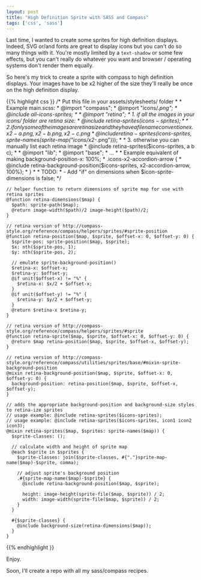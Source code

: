 ```yaml
---
layout: post
title: "High Definition Sprite with SASS and Compass"
tags: ['css', 'sass']
---
```


Last time, I wanted to create some sprites for high definition displays. Indeed, SVG or/and fonts are great to display icons but you can't do so many things with it. You're mostly limited by a ```text-shadow``` or some few effects, but you can't really do whatever you want and browser / operating systems don't render them equally.

So here's my trick to create a sprite with compass to high definition displays. Your images have to be x2 higher of the size they'll really be once on the high definition display.

{{% highlight css }}
    /* Put this file in your assets/stylesheets/ folder
     *
     * Example main.scss:
     * @import "compass";
     * @import "icons/*.png";
     * @include all-icons-sprites;
     *
     * @import "retina";
     * 1. if all the images in your icons/ folder are retina size:
     * @include retina-sprites($icons-sprites);
     *
     * 2. if only some of the images are retina size and they have a filename convention ex. x2-a.png, x2-b.png, x2-c.png
     * @include retina-sprites($icons-sprites, sprite-names(sprite-map("icons/x2-*.png")));
     *
     * 3. otherwise you can manually list each retina image
     * @include retina-sprites($icons-sprites, a b c);
     *
     * @import "lib";
     * @import "base";
     * ...
     *
     * Example equivalent of making background-position-x: 100%;
     * .icons-x2-accordion-arrow {
     *   @include retina-background-position($icons-sprites, x2-accordion-arrow, 100%);
     * }
     *
     * TODO:
     *     - Add "if" on dimensions when $icon-sprite-dimensions is false;
     */

    // helper function to return dimensions of sprite map for use with retina sprites
    @function retina-dimensions($map) {
      $path: sprite-path($map);
      @return image-width($path)/2 image-height($path)/2;
    }

    // retina version of http://compass-style.org/reference/compass/helpers/sprites/#sprite-position
    @function retina-position($map, $sprite, $offset-x: 0, $offset-y: 0) {
      $sprite-pos: sprite-position($map, $sprite);
      $x: nth($sprite-pos, 1);
      $y: nth($sprite-pos, 2);

      // emulate sprite-background-position()
      $retina-x: $offset-x;
      $retina-y: $offset-y;
      @if unit($offset-x) != "%" {
        $retina-x: $x/2 + $offset-x;
      }
      @if unit($offset-y) != "%" {
        $retina-y: $y/2 + $offset-y;
      }
      @return $retina-x $retina-y;
    }

    // retina version of http://compass-style.org/reference/compass/helpers/sprites/#sprite
    @function retina-sprite($map, $sprite, $offset-x: 0, $offset-y: 0) {
      @return $map retina-position($map, $sprite, $offset-x, $offset-y);
    }

    // retina version of http://compass-style.org/reference/compass/utilities/sprites/base/#mixin-sprite-background-position
    @mixin retina-background-position($map, $sprite, $offset-x: 0, $offset-y: 0) {
      background-position: retina-position($map, $sprite, $offset-x, $offset-y);
    }

    // adds the appropriate background-position and background-size styles to retina-ize sprites
    // usage example: @include retina-sprites($icons-sprites);
    // usage example: @include retina-sprites($icons-sprites, icon1 icon2 icon3);
    @mixin retina-sprites($map, $sprites: sprite-names($map)) {
      $sprite-classes: ();

      // calculate width and height of sprite map
      @each $sprite in $sprites {
        $sprite-classes: join($sprite-classes, #{"."}sprite-map-name($map)-$sprite, comma);

        // adjust sprite's background position
        .#{sprite-map-name($map)-$sprite} {
          @include retina-background-position($map, $sprite);

          height: image-height(sprite-file($map, $sprite)) / 2;
          width: image-width(sprite-file($map, $sprite)) / 2;
        }
      }

      #{$sprite-classes} {
        @include background-size(retina-dimensions($map));
      }
    }
{{% endhighlight }}

Enjoy.

Soon, I'll create a repo with all my sass/compass recipes.